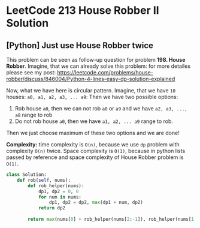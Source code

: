 # LeetCode 213 House Robber II Solution
## [Python] Just use House Robber twice

This problem can be seen as follow-up question for problem **198. House Robber**. Imagine, that we can already solve this problem: for more detailes please see my post:
https://leetcode.com/problems/house-robber/discuss/846004/Python-4-lines-easy-dp-solution-explained

Now, what we have here is circular pattern. Imagine, that we have `10` houses: `a0, a1, a2, a3, ... a9`: Then we have two possible options:

1. Rob house `a0`, then we can not rob `a0` or `a9` and we have `a2, a3, ..., a8` range to rob
2. Do not rob house `a0`, then we have `a1, a2, ... a9` range to rob.

Then we just choose maximum of these two options and we are done!

**Complexity:** time complexity is `O(n)`, because we use `dp` problem with complexity `O(n)` twice. Space complexity is `O(1)`, because in python lists passed by reference and space complexity of House Robber problem is `O(1)`.

```python
class Solution:
    def rob(self, nums):
        def rob_helper(nums):
            dp1, dp2 = 0, 0
            for num in nums:
                dp1, dp2 = dp2, max(dp1 + num, dp2)          
            return dp2
    
        return max(nums[0] + rob_helper(nums[2:-1]), rob_helper(nums[1:]))
```